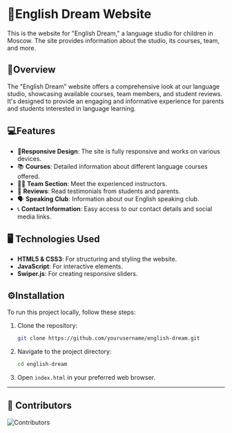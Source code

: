 # 🌟English Dream Website

This is the website for "English Dream," a language studio for children in Moscow. The site provides information about the studio, its courses, team, and more.

## 📖Overview

The "English Dream" website offers a comprehensive look at our language studio, showcasing available courses, team members, and student reviews. It's designed to provide an engaging and informative experience for parents and students interested in language learning.

## 💻Features

-   🎨**Responsive Design**: The site is fully responsive and works on various devices.
-   📚 **Courses**: Detailed information about different language courses offered.
-   👨‍🏫 **Team Section**: Meet the experienced instructors.
-   📝 **Reviews**: Read testimonials from students and parents.
-   🗣️ **Speaking Club**: Information about our English speaking club.
-   📞 **Contact Information**: Easy access to our contact details and social media links.

## 🖥️ Technologies Used

-   **HTML5 & CSS3**: For structuring and styling the website.
-   **JavaScript**: For interactive elements.
-   **Swiper.js**: For creating responsive sliders.

## ⚙️Installation

To run this project locally, follow these steps:

1. Clone the repository:

    ```bash
    git clone https://github.com/yourusername/english-dream.git
    ```

2. Navigate to the project directory:

    ```bash
    cd english-dream
    ```

3. Open `index.html` in your preferred web browser.

---

## 👥 Contributors

![Contributors](https://contrib.rocks/image?repo=VikFe/English-Dream)
